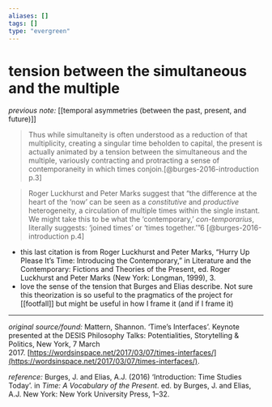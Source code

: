 ```yaml
---
aliases: []
tags: []
type: "evergreen"
---
```


# tension between the simultaneous and the multiple

_previous note:_ [[temporal asymmetries (between the past, present, and future)]]

> Thus while simultaneity is often understood as a reduction of that multiplicity, creating a singular time beholden to capital, the present is actually animated by a tension between the simultaneous and the multiple, variously contracting and protracting a sense of contemporaneity in which times conjoin.[@burges-2016-introduction p.3]

> Roger Luckhurst and Peter Marks suggest that “the difference at the heart of the ‘now’ can be seen as a *constitutive* and *productive* heterogeneity, a circulation of multiple times within the single instant. We might take this to be what the ‘contemporary,’ *con-temporarius*, literally suggests: ‘joined times’ or ‘times together.’”6 [@burges-2016-introduction p.4]

- this last citation is from Roger Luckhurst and Peter Marks, “Hurry Up Please It’s Time: Introducing the Contemporary,” in Literature and the Contemporary: Fictions and Theories of the Present, ed. Roger Luckhurst and Peter Marks (New York: Longman, 1999), 3.
- love the sense of the tension that Burges and Elias describe. Not sure this theorization is so useful to the pragmatics of the project for [[footfall]] but might be useful in how I frame it (and if I frame it)

---

_original source/found:_ Mattern, Shannon. ‘Time’s Interfaces’. Keynote presented at the DESIS Philosophy Talks: Potentialities, Storytelling & Politics, New York, 7 March 2017. [https://wordsinspace.net/2017/03/07/times-interfaces/](https://wordsinspace.net/2017/03/07/times-interfaces/).

_reference:_ Burges, J. and Elias, A.J. (2016) ‘Introduction: Time Studies Today’. in _Time: A Vocabulary of the Present_. ed. by Burges, J. and Elias, A.J. New York: New York University Press, 1–32.



